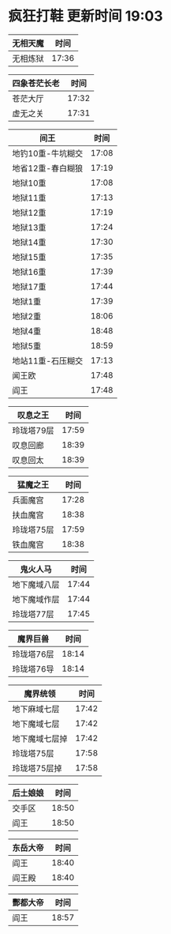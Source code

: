 # 疯狂打鞋 更新时间 19:03

| 无相天魔   | 时间    |
|--------|-------|
| 无相炼狱 | 17:36 |

| 四象苍茫长老   | 时间    |
|--------|-------|
| 苍茫大厅 | 17:32 |
| 虚无之关 | 17:31 |

| 间王   | 时间    |
|--------|-------|
| 地钓10重-牛坑糊交 | 17:08 |
| 地省12重-春白糊狼 | 17:19 |
| 地狱10重 | 17:08 |
| 地狱11重 | 17:13 |
| 地狱12重 | 17:19 |
| 地狱13重 | 17:24 |
| 地狱14重 | 17:30 |
| 地狱15重 | 17:35 |
| 地狱16重 | 17:39 |
| 地狱17重 | 17:44 |
| 地狱1重 | 17:39 |
| 地狱2重 | 18:06 |
| 地狱4重 | 18:48 |
| 地狱5重 | 18:59 |
| 地站11重-石压糊交 | 17:13 |
| 闻王欧 | 17:48 |
| 阎王 | 17:48 |

| 叹息之王   | 时间    |
|--------|-------|
| 玲珑塔79层 | 17:59 |
| 叹息回廊 | 18:39 |
| 叹息回太 | 18:39 |

| 猛魔之王   | 时间    |
|--------|-------|
| 兵面魔宫 | 17:28 |
| 扶血魔宫 | 18:38 |
| 玲珑塔75层 | 17:59 |
| 铁血魔宫 | 18:38 |

| 鬼火人马   | 时间    |
|--------|-------|
| 地下魔域八层 | 17:44 |
| 地下魔域作层 | 17:44 |
| 玲珑塔77层 | 17:45 |

| 魔界巨兽   | 时间    |
|--------|-------|
| 玲珑塔76层 | 18:14 |
| 玲珑塔76导 | 18:14 |

| 魔界统领   | 时间    |
|--------|-------|
| 地下麻域七层 | 17:42 |
| 地下魔域七层 | 17:42 |
| 地下魔域七层掉 | 17:42 |
| 玲珑塔75层 | 17:58 |
| 玲珑塔75层掉 | 17:58 |

| 后土娘娘   | 时间    |
|--------|-------|
| 交手区 | 18:50 |
| 阎王 | 18:50 |

| 东岳大帝   | 时间    |
|--------|-------|
| 阎王 | 18:40 |
| 阎王殿 | 18:40 |

| 酆都大帝   | 时间    |
|--------|-------|
| 阎王 | 18:57 |